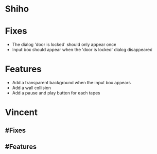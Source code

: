 # Shiho
# Fixes
- The dialog 'door is locked' should only appear once
- Input box should appear when the 'door is locked' dialog disappeared

# Features
- Add a transparent background when the input box appears
- Add a wall collision
- Add a pause and play button for each tapes

# Vincent
#Fixes
-
#Features
-